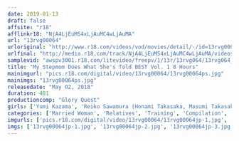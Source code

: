 ```yaml
---
date: 2019-01-13
draft: false
affsite: "r18"
afflinkr18: "NjA4LjEuMS4xLjAuMC4wLjAuMA"
url: "13rvg00064"
urloriginal: "http://www.r18.com/videos/vod/movies/detail/-/id=13rvg00064"
urlfinal: "http://media.r18.com/track/NjA4LjEuMS4xLjAuMC4wLjAuMA/videos/vod/movies/detail/-/id=13rvg00064"
samplevid: "awspv3001.r18.com/litevideo/freepv/1/13r/13rvg064/13rvg064_dmb_w.mp4"
title: "My Stepmom Does What She's Told BEST Vol. 1 8 Hours"
mainimgurl: "pics.r18.com/digital/video/13rvg00064/13rvg00064ps.jpg"
mainimgs: "13rvg00064ps.jpg"
releasedate: "May 02, 2018"
duration: 481
productioncomp: "Glory Quest"
girls: ['Yumi Kazama', 'Reiko Sawamura (Honami Takasaka, Masumi Takasaka)', 'Nozomi Hatzuki', 'Reiko Kobayakawa', 'Shiho Aoi', 'Yuika Takashima', 'Rena Fukiishi', 'Yuri Nikaido']
categories: ['Married Woman', 'Relatives', 'Training', 'Compilation', 'Over 4 Hours', 'Hi-Def']
imgurls: ['pics.r18.com/digital/video/13rvg00064/13rvg00064jp-1.jpg', 'pics.r18.com/digital/video/13rvg00064/13rvg00064jp-2.jpg', 'pics.r18.com/digital/video/13rvg00064/13rvg00064jp-3.jpg', 'pics.r18.com/digital/video/13rvg00064/13rvg00064jp-4.jpg', 'pics.r18.com/digital/video/13rvg00064/13rvg00064jp-5.jpg', 'pics.r18.com/digital/video/13rvg00064/13rvg00064jp-6.jpg', 'pics.r18.com/digital/video/13rvg00064/13rvg00064jp-7.jpg', 'pics.r18.com/digital/video/13rvg00064/13rvg00064jp-8.jpg', 'pics.r18.com/digital/video/13rvg00064/13rvg00064jp-9.jpg', 'pics.r18.com/digital/video/13rvg00064/13rvg00064jp-10.jpg', 'pics.r18.com/digital/video/13rvg00064/13rvg00064jp-11.jpg', 'pics.r18.com/digital/video/13rvg00064/13rvg00064jp-12.jpg', 'pics.r18.com/digital/video/13rvg00064/13rvg00064jp-13.jpg', 'pics.r18.com/digital/video/13rvg00064/13rvg00064jp-14.jpg', 'pics.r18.com/digital/video/13rvg00064/13rvg00064jp-15.jpg', 'pics.r18.com/digital/video/13rvg00064/13rvg00064jp-16.jpg', 'pics.r18.com/digital/video/13rvg00064/13rvg00064jp-17.jpg', 'pics.r18.com/digital/video/13rvg00064/13rvg00064jp-18.jpg', 'pics.r18.com/digital/video/13rvg00064/13rvg00064jp-19.jpg', 'pics.r18.com/digital/video/13rvg00064/13rvg00064jp-20.jpg']
imgs: ['13rvg00064jp-1.jpg', '13rvg00064jp-2.jpg', '13rvg00064jp-3.jpg', '13rvg00064jp-4.jpg', '13rvg00064jp-5.jpg', '13rvg00064jp-6.jpg', '13rvg00064jp-7.jpg', '13rvg00064jp-8.jpg', '13rvg00064jp-9.jpg', '13rvg00064jp-10.jpg', '13rvg00064jp-11.jpg', '13rvg00064jp-12.jpg', '13rvg00064jp-13.jpg', '13rvg00064jp-14.jpg', '13rvg00064jp-15.jpg', '13rvg00064jp-16.jpg', '13rvg00064jp-17.jpg', '13rvg00064jp-18.jpg', '13rvg00064jp-19.jpg', '13rvg00064jp-20.jpg']
---
```

